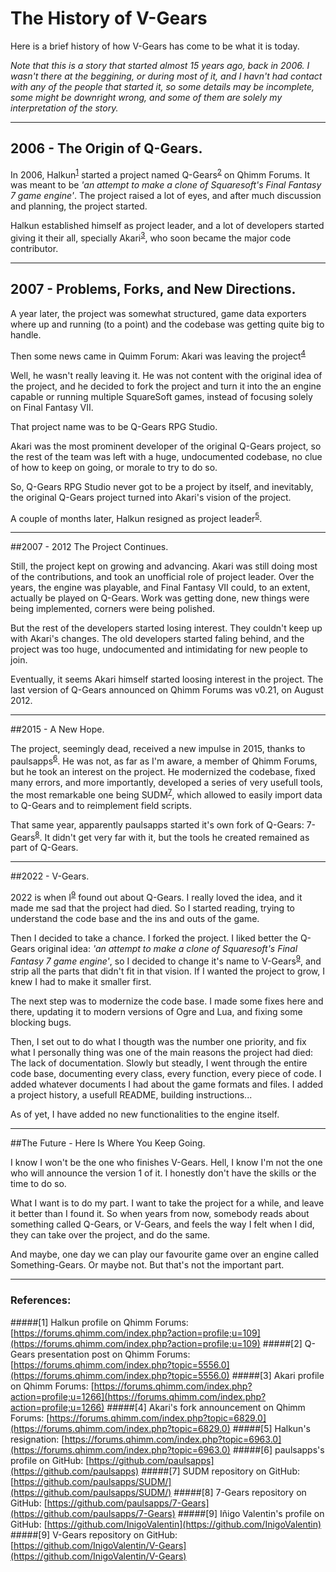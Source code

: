 # The History of V-Gears 

Here is a brief history of how V-Gears has come to be what it is today.

*Note that this is a story that started almost 15 years ago, back in 2006. I wasn't there at the beggining, or during most of it, and I havn't had contact with any of the people that started it, so some details may be incomplete, some might be downright wrong, and some of them are solely my interpretation of the story.*

---

## 2006 - The Origin of Q-Gears.

In 2006, Halkun<sup>[1](#####[1]])</sup> started a project named Q-Gears<sup>[2](#####[2]])</sup> on Qhimm Forums. It was meant to be *'an attempt to make a clone of Squaresoft's Final Fantasy 7 game engine'*. The project raised a lot of eyes, and after much discussion and planning, the project started.

Halkun established himself as project leader, and a lot of developers started giving it their all, specially Akari<sup>[3](#####[3]])</sup>, who soon became the major code contributor.

---

## 2007 - Problems, Forks, and New Directions.

A year later, the project was somewhat structured, game data exporters where up and running (to a point) and the codebase was getting quite big to handle.

Then some news came in Quimm Forum: Akari was leaving the project<sup>[4](#####[4]])</sup>

Well, he wasn't really leaving it. He was not content with the original idea of the project, and he decided to fork the project and turn it into the an engine capable or running multiple SquareSoft games, instead of focusing solely on Final Fantasy VII.

That project name was to be Q-Gears RPG Studio.

Akari was the most prominent developer of the original Q-Gears project, so the rest of the team was left with a huge, undocumented codebase, no clue of how to keep on going, or morale to try to do so.

So, Q-Gears RPG Studio never got to be a project by itself, and inevitably, the original Q-Gears project turned into Akari's vision of the project.

A couple of months later, Halkun resigned as project leader<sup>[5](#####[5]])</sup>.

---

##2007 - 2012 The Project Continues.

Still, the project kept on growing and advancing. Akari was still doing most of the contributions, and took an unofficial role of project leader. Over the years, the engine was playable, and Final Fantasy VII could, to an extent, actually be played on Q-Gears. Work was getting done, new things were being implemented, corners were being polished.

But the rest of the developers started losing interest. They couldn't keep up with Akari's changes. The old developers started faling behind, and the project was too huge, undocumented and intimidating for new people to join.

Eventually, it seems Akari himself started loosing interest in the project. The last version of Q-Gears announced on Qhimm Forums was v0.21, on August 2012.

---

##2015 - A New Hope.

The project, seemingly dead, received a new impulse in 2015, thanks to paulsapps<sup>[6](#####[6]])</sup>. He was not, as far as I'm aware, a member of Qhimm Forums, but he took an interest on the project. He modernized the codebase, fixed many errors, and more importantly, developed a series of very usefull tools, the most remarkable one being SUDM<sup>[7](#####[7]])</sup>, which allowed to easily import data to Q-Gears and to reimplement field scripts.

That same year, apparently paulsapps started it's own fork of Q-Gears: 7-Gears<sup>[8](#####[8]])</sup>. It didn't get very far with it, but the tools he created remained as part of Q-Gears.

---

##2022 - V-Gears.

2022 is when I<sup>[9](#####[8]])</sup> found out about Q-Gears. I really loved the idea, and it made me sad that the project had died. So I started reading, trying to understand the code base and the ins and outs of the game. 

Then I decided to take a chance. I forked the project. I liked better the Q-Gears original idea: *'an attempt to make a clone of Squaresoft's Final Fantasy 7 game engine'*, so I decided to change it's name to V-Gears<sup>[9](#####[8]])</sup>, and strip all the parts that didn't fit in that vision. If I wanted the project to grow, I knew I had to make it smaller first. 

The next step was to modernize the code base. I made some fixes here and there, updating it to modern versions of Ogre and Lua, and fixing some blocking bugs.

Then, I set out to do what I thougth was the number one priority, and fix what I personally thing was one of the main reasons the project had died: The lack of documentation. Slowly but steadly, I went through the entire code base, documenting every class, every function, every piece of code. I added whatever documents I had about the game formats and files. I added a project history, a usefull README, building instructions...

As of yet, I have added no new functionalities to the engine itself.

---

##The Future - Here Is Where You Keep Going.

I know I won't be the one who finishes V-Gears. Hell, I know I'm not the one who will announce the version 1 of it. I honestly don't have the skills or the time to do so.

What I want is to do my part. I want to take the project for a while, and leave it better than I found it. So when years from now, somebody reads about something called Q-Gears, or V-Gears, and feels the way I felt when I did, they can take over the project, and do the same.

And maybe, one day we can play our favourite game over an engine called Something-Gears. Or maybe not. But that's not the important part.

---

### References:

#####[1] Halkun profile on Qhimm Forums: [https://forums.qhimm.com/index.php?action=profile;u=109](https://forums.qhimm.com/index.php?action=profile;u=109)
#####[2] Q-Gears presentation post on Qhimm Forums: [https://forums.qhimm.com/index.php?topic=5556.0](https://forums.qhimm.com/index.php?topic=5556.0)
#####[3] Akari profile on Qhimm Forums: [https://forums.qhimm.com/index.php?action=profile;u=1266](https://forums.qhimm.com/index.php?action=profile;u=1266)
#####[4] Akari's fork announcement on Qhimm Forums: [https://forums.qhimm.com/index.php?topic=6829.0](https://forums.qhimm.com/index.php?topic=6829.0)
#####[5] Halkun's resignation: [https://forums.qhimm.com/index.php?topic=6963.0](https://forums.qhimm.com/index.php?topic=6963.0)
#####[6] paulsapps's profile on GitHub: [https://github.com/paulsapps](https://github.com/paulsapps)
#####[7] SUDM repository on GitHub: [https://github.com/paulsapps/SUDM/](https://github.com/paulsapps/SUDM/)
#####[8] 7-Gears repository on GitHub: [https://github.com/paulsapps/7-Gears](https://github.com/paulsapps/7-Gears)
#####[9] Iñigo Valentin's profile on GitHub: [https://github.com/InigoValentin](https://github.com/InigoValentin)
#####[9] V-Gears repository on GitHub: [https://github.com/InigoValentin/V-Gears](https://github.com/InigoValentin/V-Gears)